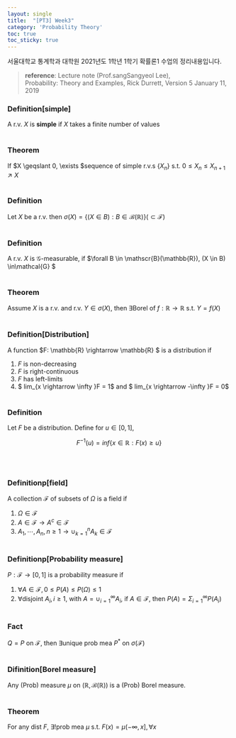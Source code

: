 ```yaml
---
layout: single
title:  "[PT3] Week3"
category: 'Probability Theory'
toc: true
toc_sticky: true
---
```



서울대학교 통계학과 대학원 2021년도 1학년 1학기 확률론1 수업의 정리내용입니다. <br/>
> **reference**: Lecture note (Prof.sangSangyeol Lee),<br/> Probability: Theory and Examples, Rick Durrett, Version 5 January 11, 2019

### $\textbf{Definition[simple]}$ 
A r.v. $X$ is **simple** if $X$ takes a finite number of values
<br/><br/>

### $\textbf{Theorem}$ 
If $X \geqslant 0, \exists $sequence of simple r.v.s $\lbrace X_n \rbrace$ s.t. $0 \leqslant X_n \leqslant X_{n+1} \nearrow X$
<br/><br/>

### $\textbf{Definition}$ 
Let $X$ be a r.v. then $\sigma(X) = \lbrace (X \in B): B \in \mathscr{B}(\mathbb{R}) \rbrace ( \subset \mathcal{F})$
<br/><br/>

### $\textbf{Definition}$ 
A r.v. $X$ is $\mathcal{G}$-measurable, if $\forall B \in \mathscr{B}(\mathbb{R}), (X \in B) \in\mathcal{G} $
<br/><br/>

### $\textbf{Theorem}$ 
Assume $X$ is a r.v. and r.v. $Y \in \sigma(X)$, then $\exists$Borel of $f: \mathbb{R} \rightarrow \mathbb{R}$ s.t. $Y = f(X)$
<br/><br/>

### $\textbf{Definition[Distribution]}$ 
A function $F: \mathbb{R} \rightarrow \mathbb{R} $ is a distribution if 
1. $F$ is non-decreasing
2. $F$ is right-continuous
3. $F$ has left-limits
4. $ lim_{x \rightarrow \infty }F = 1$ and $ lim_{x \rightarrow -\infty }F = 0$
<br/><br/>

### $\textbf{Definition}$ 
Let $F$ be a distribution. Define for $u \in [0,1]$, 

<center>

$F^{-1}(u) = inf \lbrace x \in \mathbb{R} : F(x) \geqslant  u  \rbrace$

</center>

<br/><br/>

### $\textbf{Definitionp[field]}$ 
A collection $\mathcal{F}$ of subsets of $\Omega$ is a field if
1. $\Omega \in \mathcal{F}$
2. $A \in \mathcal{F} \rightarrow A^c \in \mathcal{F}$
3. $A_1, \cdots,A_n, n \geqslant 1 \rightarrow \cup^n_{k=1} A_k \in \mathcal{F}$
<br/><br/>

### $\textbf{Definitionp[Probability measure]}$ 
$P: \mathcal{F} \rightarrow [0,1]$ is a probability measure if 
1. $\forall A \in \mathcal{F}, 0 \leqslant P(A) \leqslant P(\Omega) \leqslant 1$
2. $\forall$disjoint $A_i, i \geqslant 1,$ with $A = \cup^{\infty}_{i=1} A_i$, if $A \in \mathcal{F}$, then $P(A) = \Sigma^{\infty}_{i=1} P(A_i)$
<br/><br/>

### $\textbf{Fact}$ 
$Q=P$ on $\mathcal{F}$, then $\exists$unique prob mea $P^*$ on $\sigma (\mathcal{F})$
<br/><br/>

### $\textbf{Difinition[Borel measure]}$ 
Any (Prob) measure $\mu$ on $(\mathbb{R}, \mathscr{B}(\mathbb{R}))$ is a (Prob) Borel measure.
<br/><br/>

### $\textbf{Theorem}$ 
For any dist $F$, $\exists !$prob mea $\mu$ s.t. $F(x) = \mu(-\infty , x], \forall x$









